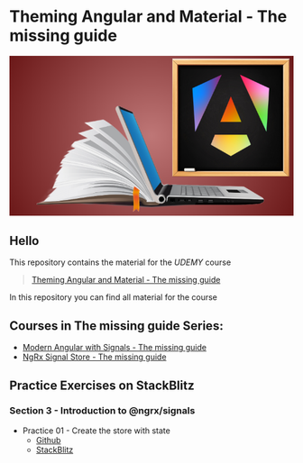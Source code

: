# Theming Angular and Material - The missing guide
![thumbnail](./slides/thumbnail.png)

## Hello
This repository contains the material for the *UDEMY* course
> [Theming Angular and Material - The missing guide]()

In this repository you can find all material for the course 

## Courses in **The missing guide** Series:
* [Modern Angular with Signals - The missing guide](https://www.udemy.com/course/modern-angular-with-signals-the-missing-guide/?referralCode=D6E6DCE04E9A41ADC517)
* [NgRx Signal Store - The missing guide](https://www.udemy.com/course/ngrx-signal-store-the-missing-guide/?referralCode=05384AF83051655A1C59)


## Practice Exercises on StackBlitz

### Section 3 - Introduction to @ngrx/signals

* Practice 01 - Create the store with state
  * [Github](https://github.com/kobi-hari-udemy/ngrx-signal-store/tree/main/practice/01.%20ngrx-quiz-add-state)
  * [StackBlitz](https://stackblitz.com/fork/github/kobi-hari-udemy/ngrx-signal-store/tree/main/practice/01.%20ngrx-quiz-add-state?title=Create%20Signal%20Store&file=README.md)

